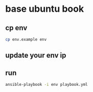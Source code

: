 # base ubuntu book

## cp env

```bash
cp env.example env
```

## update your env ip

## run

```bash
ansible-playbook -i env playbook.yml
```